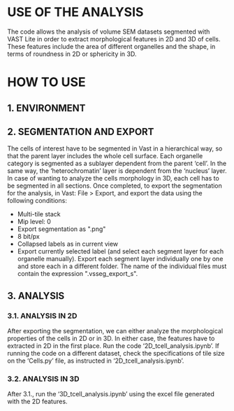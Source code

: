 # USE OF THE ANALYSIS
The code allows the analysis of volume SEM datasets segmented with VAST Lite in order to extract morphological features in 2D and 3D of cells. These features include the area of different organelles and the shape, in terms of roundness in 2D or sphericity in 3D.
# HOW TO USE
## 1.	ENVIRONMENT 
## 2.	SEGMENTATION AND EXPORT
The cells of interest have to be segmented in Vast in a hierarchical way, so that the parent layer includes the whole cell surface. Each organelle category is segmented as a sublayer dependent from the parent ‘cell’. In the same way, the ‘heterochromatin’ layer is dependent from the ‘nucleus’ layer. In case of wanting to analyze the cells morphology in 3D, each cell has to be segmented in all sections. 
Once completed, to export the segmentation for the analysis, in Vast: File > Export, and export the data using the following conditions:
* Multi-tile stack
* Mip level: 0
*  Export segmentation as ".png"
*  8 bit/px
*  Collapsed labels as in current view
*  Export currently selected label (and select each segment layer for each organelle manually).
Export each segment layer individually one by one and store each in a different folder. The name of the individual files must contain the expression ".vsseg_export_s".
## 3.	ANALYSIS
### 3.1.	ANALYSIS IN 2D
After exporting the segmentation, we can either analyze the morphological properties of the cells in 2D or in 3D. In either case, the features have to extracted in 2D in the first place. Run the code ‘2D_tcell_analysis.ipynb’.
If running the code on a different dataset, check the specifications of tile size on the ‘Cells.py’ file, as instructed in ‘2D_tcell_analysis.ipynb’.
 
### 3.2.	ANALYSIS IN 3D
After 3.1., run the ‘3D_tcell_analysis.ipynb’ using the excel file generated with the 2D features. 
